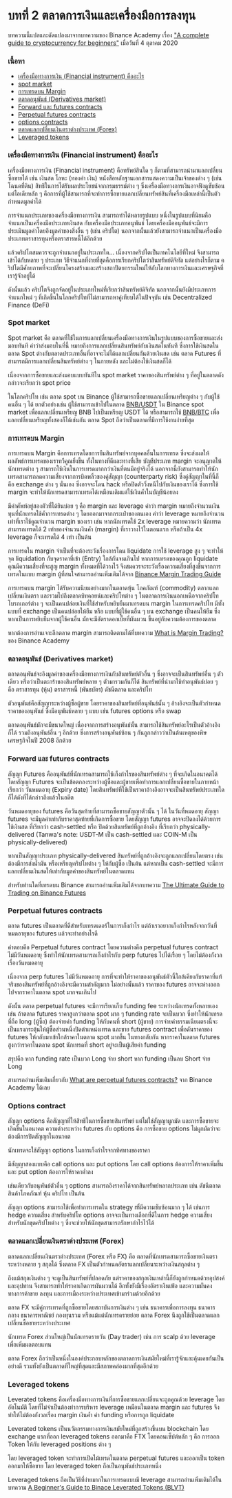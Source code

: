 # บทที่ 2 ตลาดการเงินและเครื่องมือการลงทุน

บทความนี้แปลและดัดแปลงมาจากบทความของ Binance Academy เรื่อง ["A complete guide to cryptocurrency for beginners"](https://academy.binance.com/en/articles/a-complete-guide-to-cryptocurrency-trading-for-beginners?ref=JLI1VBLA&utm_source=BinanceTwitter&utm_medium=GlobalSocial&utm_campaign=GlobalSocial) เมื่อวันที่ 4 ตุลาคม 2020

### เนื้อหา

* [เครื่องมือทางการเงิน \(Financial instrument\) คืออะไร](beginner-chapter-2.md#financial-instrument)
* [spot market](beginner-chapter-2.md#spot-market)
* [การเทรดบน Margin](beginner-chapter-2.md#margin)
* [ตลาดอนุพันธ์ \(Derivatives market\)](beginner-chapter-2.md#derivatives-market)
* [Forward และ futures contracts](beginner-chapter-2.md#forward-futures-contracts)
* [Perpetual futures contracts](beginner-chapter-2.md#perpetual-futures-contracts)
* [options contracts](beginner-chapter-2.md#what-are-options-contract)
* [ตลาดแลกเปลี่ยนเงินตราต่างประเทศ \(Forex\)](beginner-chapter-2.md#forex)
* [Leveraged tokens](beginner-chapter-2.md#leveraged-tokens)

### เครื่องมือทางการเงิน \(Financial instrument\) คืออะไร

เครื่องมือทางการเงิน \(Financial instrument\) คือทรัพย์สินใด ๆ ก็ตามที่สามารถนำมาแลกเปลี่ยนซื้อขายได้ เช่น เงินสด โลหะ \(ทองคำ เงิน\) หนังสือหลักฐานเอกสารแสดงความเป็นเจ้าของต่าง ๆ \(เช่น โฉนดที่ดิน\) สิทธิในการได้รับผลประโยชน์จากกรมธรรม์ต่าง ๆ ซึ่งเครื่องมือทางการเงินอาจฟังดูซับซ้อน แต่ไอเดียหลัก ๆ คือการที่ผู้ใช้สามารถที่จะทำการซื้อขายแลกเปลี่ยนทรัพย์สินที่เครื่องมือเหล่านี้เป็นตัวกำหนดมูลค่าได้

การจำแนกประเภทของเครื่องมือทางการเงิน สามารถทำได้หลายรูปแบบ หนึ่งในรูปแบบที่นิยมคือจำแนกเป็นเครื่องมือประเภทเงินสด กับเครื่องมือประเภทอนุพันธ์ โดยเครื่องมืออนุพันธ์จะมีการประเมินมูลค่าโดยอิงมูลค่าของสิ่งอื่น ๆ \(เช่น คริปโต\) นอกจากนั้นแล้วยังสามารถจำแนกเป็นเครื่องมือประเภทตราสารทุนหรือตราสารหนี้ได้อีกด้วย

แล้วคริปโตสมควรจะถูกจำแนกอยู่ในประเภทใด... เนื่องจากคริปโตเป็นเทคโนโลยีที่ใหม่ จึงสามารถเข้าได้กับหลาย ๆ ประเภท วิธีจำแนกที่ง่ายที่สุดคือการเรียกคริปโตว่าสินทรัพย์ดิจิทัล แต่อย่างไรก็ตาม คริปโตมีศักยภาพที่จะเปลี่ยนโครงสร้างและสร้างสถาปัตยกรรมใหม่ให้กับโลกทางการเงินและเศรษฐกิจที่เรารู้จักอยู่ได้

ดังนั้นแล้ว คริปโตจึงถูกจัดอยู่ในประเภทใหม่ที่เรียกว่าสินทรัพย์ดิจิทัล นอกจากนั้นยังมีประเภทการจำแนกใหม่ ๆ ที่เกิดขึ้นในโลกคริปโทที่ไม่สามารถหาคู่เทียบได้ในปัจจุบัน เช่น Decentralized Finance \(DeFi\)

### Spot market

Spot market คือ ตลาดที่ใช้ในการแลกเปลี่ยนเครื่องมือทางการเงินในรูปแบบของการซื้อขายและส่งมอบทันที คำว่าส่งมอบในที่นี้ หมายถึงการแลกเปลี่ยนสินทรัพย์กับเงินสดในทันที ซึ่งการใช้เงินสดในตลาด Spot ต่างกับตลาดประเภทอื่นที่อาจจะไม่ได้แลกเปลี่ยนกันด้วยเงินสด เช่น ตลาด Futures ที่สามารถมีการแลกเปลี่ยนสินทรัพย์ต่าง ๆ ในภายหลัง และไม่ต้องใช้เงินสดก็ได้

เนื่องจากการซื้อขายและส่งมอบแบบทันทีใน spot market ราคาของสินทรัพย์ต่าง ๆ ที่อยู่ในตลาดดังกล่าวจะเรียกว่า spot price

ในโลกคริปโท เช่น ตลาด spot บน Binance ผู้ใช้สามารถซื้อขายแลกเปลี่ยนเหรียญต่าง ๆ กับผู้ใช้คนอื่น ๆ ได้ ยกตัวอย่างเช่น ผู้ใช้สามารถเข้าไปในตลาด [BNB/USDT](https://www.binance.com/en/trade/BNB_USDT) ใน Binance spot market เพื่อแลกเปลี่ยนเหรียญ BNB ไปเป็นเหรียญ USDT ได้ หรือสามารถใช้ [BNB/BTC](https://www.binance.com/en/trade/BNB_BTC) เพื่อแลกเปลี่ยนเหรียญทั้งสองก็ได้เช่นกัน ตลาด Spot ถือว่าเป็นตลาดที่มีการใช้งานง่ายที่สุด

### การเทรดบน Margin

การเทรดบน Margin คือการเทรดโดยการยืมสินทรัพย์จากบุคคลอื่นในการเทรด ซึ่งจะส่งผลให้ผลลัพธ์การเทรดของเราทวีคูณยิ่งขึ้น ทั้งในทางที่ดีและทางที่เสีย บัญชีประเภท margin จะอนุญาตให้นักเทรดต่าง ๆ สามารถใช้เงินในการเทรดมากกว่าเงินที่ตนมีอยู่จริงได้ นอกจากนี้ยังสามารถทำให้นักเทรดสามารถลดความเสี่ยงจากการบิดพลิ้วของคู่สัญญา \(counterparty risk\) ซึ่งคู่สัญญาในที่นี้ก็คือ exchange ต่าง ๆ นั่นเอง ซึ่งอาจจะโดน hack หรือปิดตัววิ่งหนีไปกับเงินของเราได้ ซึ่งการใช้ margin จะทำให้นักเทรดสามารถเทรดได้เหมือนเดิมแต่ใช้เงินค้ำในบัญชีน้อยลง

มีคำศัพท์อยู่สองตัวที่ได้ยินบ่อย ๆ คือ margin และ leverage คำว่า margin หมายถึงจำนวนเงินทุนที่นักเทรดใช้ค้ำการเทรดต่าง ๆ โดยออกมาจากกระเป๋าของตนเอง คำว่า leverage หมายถึงจำนวนเท่าที่เราใช้คูณจำนวน margin ของเรา เช่น หากนักเทรดใช้ 2x leverage หมายความว่า นักเทรดสามารถเทรดได้ 2 เท่าของจำนวนเงินค้ำ \(margin\) ที่เราวางไว้ในตอนแรก หรือถ้าเป็น 4x leverage ก็จะเทรดได้ 4 เท่า เป็นต้น

การเทรดใน margin จำเป็นที่จะต้องระวังเรื่องการโดน liquidate การใช้ leverage สูง ๆ จะทำให้จุด liquidation กับจุดราคาที่เข้า \(Entry\) ใกล้กันจนเกินไป หากการเทรดของคุณถูก liquidate คุณมีความเสี่ยงที่จะสูญ margin ทั้งหมดที่ได้วางไว้ จึงสมควรจะระวังเรื่องความเสี่ยงที่สูงขึ้นจากการเทรดในแบบ margin ผู้ที่สนใจสามารถอ่านเพิ่มเติมได้จาก [Binance Margin Trading Guide](https://academy.binance.com/en/articles/binance-margin-trading-guide)

การเทรดบน margin ได้รับความนิยมอย่างมากในตลาดหุ้น โภคภัณฑ์ \(commodity\) ตลากแลกเปลี่ยนเงินตรา และรวมไปถึงตลาดบิทคอยน์และคริปโทต่าง ๆ ในตลาดการเงินนอกเหนือจากคริปโท โบรกเกอร์ต่าง ๆ จะเป็นคนปล่อยเงินที่ใช้สำหรับหยิบยืมมาเทรดบน margin ในการเทรดคริปโท มีทั้งแบบที่ exchange เป็นคนปล่อยให้ยืม หรือ แบบที่ผู้ใช้คนอื่น ๆ บน exchange เป็นคนให้ยืม ซึ่งหากเป็นการหยิบยืมจากผู้ใช้คนอื่น มักจะมีอัตราดอกเบี้ยที่ผันผวน ขึ้นอยู่กับความต้องการของตลาด

หากต้องการอ่านเจาะลึกตลาด margin สามารถติดตามได้ที่บทความ [What is Margin Trading?](https://academy.binance.com/en/articles/what-is-margin-trading) ของ Binance Academy

### ตลาดอนุพันธ์ \(Derivatives market\)

ตลาดอนุพันธ์จะอิงมูลค่าของเครื่องมือทางการเงินกับสินทรัพย์ตัวอื่น ๆ ซึ่งอาจจะเป็นสินทรัพย์อื่น ๆ ตัวเดียว หรือว่าเป็นตะกร้าของสินทรัพย์หลาย ๆ ตัวมารวมกันก็ได้ สินทรัพย์ที่นำมาใช้ทำอนุพันธ์บ่อย ๆ คือ ตราสารทุน \(หุ้น\) ตราสารหนี้ \(พันธบัตร\) ดัชนีตลาด และคริปโท

ตัวอนุพันธ์คือสัญญาระหว่างผู้ซื้อผู้ขาย โดยราคาของสินทรัพย์ที่อนุพันธ์นั้น ๆ อ้างอิงจะเป็นตัวกำหนดราคาของอนุพันธ์ ซึ่งมีอนุพันธ์หลาย ๆ แบบ เช่น futures options หรือ swap

ตลาดอนุพันธ์มักจะมีขนาดใหญ่ เนื่องจากการสร้างอนุพันธ์นั้น สามารถใช้สินทรัพย์อะไรเป็นตัวอ้างอิงก็ได้ รวมถึงอนุพันธ์อื่น ๆ อีกด้วย ซึ่งการสร้างอนุพันธ์ซ้อน ๆ กันถูกกล่าวว่าเป็นต้นเหตุของพิษเศรษฐกิจในปี 2008 อีกด้วย

### Forward และ futures contracts

สัญญา Futures คืออนุพันธ์ที่นักเทรดสามารถใช้เก็งกำไรของสินทรัพย์ต่าง ๆ ที่จะเกิดในอนาคตได้ โดยสัญญา Futures จะเป็นข้อตกลงระหว่างผู้ซื้อและผู้ขายเพื่อทำการแลกเปลี่ยนซื้อขายในภายหน้า เรียกว่า วันหมดอายุ \(Expiry date\) โดยสินทรัพย์ที่ใช้เป็นราคาอ้างอิงอาจจะเป็นสินทรัพย์ประเภทใดก็ได้ดังที่ได้กล่าวถึงแล้วในอดีต

วันหมดอายุของ futures คือวันสุดท้ายที่สามารถซื้อขายสัญญาตัวนั้น ๆ ได้ ในวันที่หมดอายุ สัญญา futures จะมีมูลค่าเท่ากับราคาสุดท้ายที่เกิดการซื้อขาย โดยสัญญา futures อาจจะปิดลงได้ด้วยการใช้เงินสด ที่เรียกว่า cash-settled หรือ ปิดด้วยสินทรัพย์ที่ถูกอ้างอิง ที่เรียกว่า physically-delivered \(Tanwa's note: USDT-M เป็น cash-settled และ COIN-M เป็น physically-delivered\)

หากเป็นสัญญาประเภท physically-delivered สินทรัพย์ที่ถูกอ้างอิงจะถูกแลกเปลี่ยนโดยตรง เช่น ต้องมีการส่งน้ำมัน หรือเหรียญคริปโทต่าง ๆ ให้กับผู้ซื้อ เป็นต้น แต่หากเป็น cash-settled จะมีการแลกเปลี่ยนเงินสดให้เท่ากับมูลค่าของสินทรัพย์ในตลาดแทน

สำหรับท่านใดที่เทรดบน Binance สามารถอ่านเพิ่มเติมได้จากบทความ [The Ultimate Guide to Trading on Binance Futures](https://academy.binance.com/en/articles/the-ultimate-guide-to-trading-on-binance-futures)

### Perpetual futures contracts

ตลาด futures เป็นตลาดที่ดีสำหรับเทรดเดอร์ในการเก็งกำไร แต่ถ้าเราอยากเก็งกำไรหลังจากวันที่หมดอายุของ futures แล้วจะทำอย่างไรดี

คำตอบคือ Perpetual futures contract โดยความต่างคือ perpetual futures contract ไม่มีวันหมดอายุ ซึ่งทำให้นักเทรดสามารถเก็งกำไรกับ perp futures ไปได้เรื่อย ๆ โดยไม่ต้องกังวลเรื่องวันหมดอายุ

เนื่องจาก perp futures ไม่มีวันหมดอายุ การที่จะทำให้ราคาของอนุพันธ์ตัวนี้ใกล้เคียงกับราคาที่แท้จริงของสินทรัพย์ที่ถูกอ้างอิงจะมีความสำคัญมาก ไม่อย่างนั้นแล้ว ราคาของ futures อาจจะห่างออกไปจากราคาในตลาด spot มากจนเกินไป

ดังนั้น ตลาด perpetual futures จะมีการเรียกเก็บ funding fee ระหว่างนักเทรดทั้งหลายเอง เช่น ถ้าตลาด futures ราคาสูงกว่าตลาด spot มาก ๆ funding rate จะเป็นบวก ซึ่งทำให้นักเทรดที่ถือ long \(ผู้ซื้อ\) ต้องจ่ายค่า funding ให้กับคนที่ short \(ผู้ขาย\) การจ่ายค่าธรรมเนียมตรงนี้จะเป็นแรงกระตุ้นให้ผู้ซื้อส่วนหนึ่งปิดตำแหน่งเทรด และขาย futures contract เพื่อดันราคาของ futures ให้กลับมาเข้าใกล้ราคาในตลาด spot มากขึ้น ในทางกลับกัน หากราคาในตลาด futures สูงกว่าราคาในตลาด spot นักเทรดที่ short อยู่จะเป็นผู้เสียค่า funding

สรุปคือ หาก funding rate เป็นบวก Long จ่าย short หาก funding เป็นลบ Short จ่าย Long

สามารถอ่านเพิ่มเติมเกี่ยวกับ [What are perpetual futures contracts?](https://academy.binance.com/en/articles/what-are-perpetual-futures-contracts) จาก Binance Academy ได้เลย

### Options contract

สัญญา options คือสัญญาที่ให้สิทธิในการซื้อขายสินทรัพย์ แต่ไม่ใช่สัญญาผูกมัด และการซื้อขายจะเกิดขึ้นในอนาคต ความต่างระหว่าง futures กับ options คือ การซื้อขาย options ไม่ผูกมัดว่าจะต้องมีการปิดสัญญาในอนาคต

นักเทรดจะใช้สัญญา options ในการเก็งกำไรจากทิศทางของราคา

มีสัญญาสองแบบคือ call options และ put options โดย call options ต้องการให้ราคาเพิ่มขึ้น และ put option ต้องการให้ราคาต่ำลง

เช่นเดียวกับอนุพันธ์ตัวอื่น ๆ options สามารถอิงราคาได้จากสินทรัพย์หลากประเภท เช่น ดัชนีตลาด สินค้าโภคภัณฑ์ หุ้น คริปโท เป็นต้น

สัญญา options สามารถใช้เพื่อทำการเทรดใน strategy mี่มีความซับซ้อนมาก ๆ ได้ เช่นการ hedge ความเสี่ยง สำหรับคริปโท options อาจจะเป็นทางเลือกที่ดีในการ hedge ความเสี่ยงสำหรับนักขุดคริปโทต่าง ๆ ซึ่งจะช่วยให้นักขุดสามารถรักษากำไรไว้ได้

### ตลาดแลกเปลี่ยนเงินตราต่างประเทศ \(Forex\)

ตลาดแลกเปลี่ยนเงินตราต่างประเทศ \(Forex หรือ FX\) คือ ตลาดที่นักเทรดสามารถซื้อขายเงินตราระหว่างหลาย ๆ สกุลได้ ซึ่งตลาด FX เป็นตัวกำหนดอัตราแลกเปลี่ยนระหว่างเงินสกุลต่าง ๆ

ถึงแม้สกุลเงินต่าง ๆ จะดูเป็นสินทรัพย์ที่ปลอดภัย แต่ราคาของสกุลเงินเหล่านี้ก็ยังถูกกำหนดด้วยอุปสงค์และอุปทาน จึงสามารถทำให้ราคาเกิดการผันผวนได้ อีกทั้งยังมีเรื่องอัตราเงินเฟ้อ และความมั่นคงทางการค้าขาย ลงทุน และการเมืองระหว่างประเทศเข้ามาร่วมด้วยอีกด้วย

ตลาด FX จะมีคู่การเทรดที่ถูกซื้อขายโดยสถาบันการเงินต่าง ๆ เช่น ธนาคารเพื่อการลงทุน ธนาคารกลาง ธนาคารพาณิชย์ กองทุนรวม หรือแม้แต่นักเทรดรายย่อย ตลาด Forex นึงถูกใช้เป็นตลาดแลกเปลี่ยนซื้อขายระหว่างประเทศ

นักเทรด Forex ส่วนใหญ่เป็นนักเทรดรายวัน \(Day trader\) เช่น การ scalp ด้วย leverage เพื่อเพิ่มผลตอบแทน

ตลาด Forex ถือว่าเป็นหนึ่งในองค์ประกอบหลักของตลาดการเงินสมัยใหม่ที่เรารู้จักและคุ้นเคยกันเป็นอย่างดี รวมทั้งยังเป็นตลาดที่ใหญ่ที่สุดและมีสภาพคล่องมากที่สุดอีกด้วย

### Leveraged tokens

Leverated tokens คือเครื่องมือทางการเงินที่การซื้อขายแลกเปลี่ยนจะถูกคูณด้วย leverage โดยอัตโนมัติ โดยที่ไม่จำเป็นต้องทำการบริหาร leverage เหมือนในตลาด margin และ futures จึงทำให้ไม่ต้องกังวลเรื่อง margin เงินค้ำ ค่า funding หรือการถูก liquidate

Leverated tokens เป็นนวัตกรรมทางการเงินสมัยใหม่ที่ถูกสร้างขึ้นบน blockchain โดย exchange แรกที่ออก leveraged tokens ออกมาคือ FTX โดยคอนเซ็ปต์หลัก ๆ คือ การออก Token ให้กับ leveraged positions ต่าง ๆ

โดย leveraged token จะทำการเปิดไม้เทรดในตลาด perpetual futures และออกเป็น token ออกมาให้ซื้อขาย โดย leveraged token ถือเป็นอนุพันธ์ประเภทหนึ่ง

Leveraged tokens ถือเป็นวิธีที่ง่ายมากในการเทรดแบบมี leverage สามารถอ่านเพิ่มเติมได้ในบทความ [A Beginner's Guide to Binace Leverated Tokens \(BLVT\)](https://academy.binance.com/en/articles/a-beginners-guide-to-binance-leveraged-tokens-blvt)





### 









